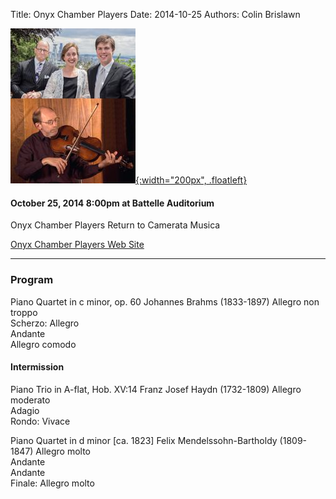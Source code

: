 Title: Onyx Chamber Players 
Date: 2014-10-25
Authors: Colin Brislawn


[![ ](/images/2014-2015/OnyxMerge200.jpg){:width="200px", .floatleft}]({filename}./OnyxChamberPlayers.md)

#### October 25, 2014 8:00pm at Battelle Auditorium

Onyx Chamber Players Return to Camerata Musica 

[Onyx Chamber Players Web Site](http://onyxchamberplayers.com/)

---

### Program
	
Piano Quartet in c minor, op. 60 	Johannes Brahms (1833-1897)
Allegro non troppo 	
Scherzo: Allegro 	
Andante 	
Allegro comodo 	

#### Intermission

Piano Trio in A-flat, Hob. XV:14 	Franz Josef Haydn (1732-1809)
Allegro moderato 	
Adagio 	
Rondo: Vivace 	
	
Piano Quartet in d minor [ca. 1823] 	Felix Mendelssohn-Bartholdy (1809-1847)
Allegro molto 	
Andante 	
Andante 	
Finale: Allegro molto 	